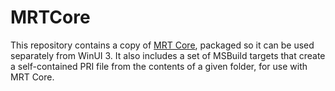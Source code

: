 # MRTCore

This repository contains a copy of [MRT Core](https://github.com/microsoft/ProjectReunion/tree/main/dev/MRTCore),
packaged so it can be used separately from WinUI 3. It also includes a set of MSBuild targets that create a self-contained
PRI file from the contents of a given folder, for use with MRT Core.

